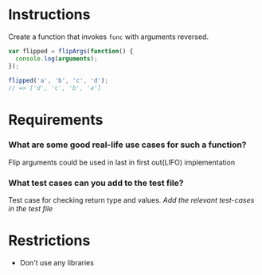 # Instructions

Create a function that invokes `func` with arguments reversed.

```js
var flipped = flipArgs(function() {
  console.log(arguments);
});
 
flipped('a', 'b', 'c', 'd');
// => ['d', 'c', 'b', 'a']
```

# Requirements

### **What are some good real-life use cases for such a function?**
Flip arguments could be used in last in first out(LIFO) implementation

### **What test cases can you add to the test file?**
Test case for checking return type and values.
*Add the relevant test-cases in the test file*


# Restrictions
- Don't use any libraries
